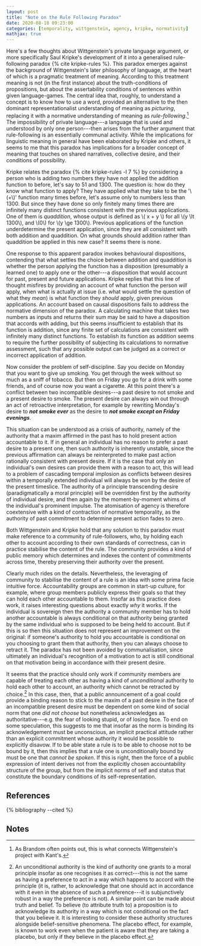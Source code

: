 ```yaml
---
layout: post
title: "Note on the Rule Following Paradox"
date: 2020-08-18 09:23:00
categories: [temporality, wittgenstein, agency, kripke, normativity]
mathjax: true
---
```


Here's a few thoughts about Wittgenstein's private language argument, or more specifically Saul Kripke's development of it into a generalised rule-following paradox {% cite kripke-rules %}. This paradox emerges against the background of Wittgenstein's later philosophy of language, at the heart of which is a pragmatic treatment of meaning. According to this treatment meaning is not (in the first instance) about the truth-conditions of propositions, but about the assertability conditions of sentences within given language-games.<!--more--> The central idea that, roughly, to understand a concept is to know how to use a word, provided an alternative to the then dominant representationalist understanding of meaning as _picturing_, replacing it with a normative understanding of meaning as _rule-following_.[^1] The impossibility of private language---a language that is used and understood by only one person---then arises from the further argument that rule-following is an essentially communal activity. While the implications for linguistic meaning in general have been elaborated by Kripke and others, it seems to me that this paradox has implications for a broader concept of meaning that touches on shared narratives, collective desire, and their conditions of possibility.

Kripke relates the paradox {% cite kripke-rules -l 7 %} by considering a person who is adding two numbers they have not applied the addition function to before, let's say to 51 and 1300. The question is: how do they know what function to apply? They have applied what they take to be the '\\(+\\)' function many times before, let's assume only to numbers less than 1300. But since they have done so only finitely many times there are infinitely many distinct functions consistent with the previous applications. One of them is _quaddition_, whose output is defined as \\( x + y \\) for all \\(y \lt 1300\\), and \\(0\\) for \\(y \ge 1300\\). Previous applications of the function underdetermine the present application, since they are all consistent with both addition and quaddition. On what grounds should addition rather than quaddition be applied in this new case? It seems there is none.

One response to this apparent paradox invokes behavioural dispositions, contending that what settles the choice between addition and quaddition is whether the person applying the function has a disposition (presumably a learned one) to apply one or the other---a disposition that would account for past, present and future applications. Kripke replies that this line of thought misfires by providing an account of what function the person _will_ apply, when what is actually at issue (i.e. what would settle the question of what they _mean_) is what function they _should_ apply, given previous applications. An account based on causal dispositions fails to address the normative dimension of the paradox. A calculating machine that takes two numbers as inputs and returns their sum may be said to have a disposition that accords with adding, but this seems insufficient to establish that its function is addition, since any finite set of calculations are consistent with infinitely many distinct functions. To establish its function as addition seems to require the further possibility of subjecting its calculations to normative assessment, such that any possible output can be judged as a correct or incorrect application of addition.

Now consider the problem of self-discipline. Say you decide on Monday that you want to give up smoking. You get through the week without so much as a sniff of tobacco. But then on Friday you go for a drink with some friends, and of course now you want a cigarette. At this point there's a conflict between two incompatible desires---a past desire to not smoke and a present desire to smoke. The present desire can always win out through an act of retroactive interpretation, for example by rewriting Monday's desire to __*not smoke ever*__ as the desire to __*not smoke except on Friday evenings*__.

This situation can be understood as a crisis of authority, namely of the authority that a maxim affirmed in the past has to hold present action accountable to it. If in general an individual has no reason to prefer a past desire to a present one, then such authority is inherently unstable, since the previous affirmation can always be reinterpreted to make past action rationally consistent with present desire. If it is the case that only an individual's own desires can provide them with a reason to act, this will lead to a problem of cascading temporal implosion as conflicts between desires within a temporally extended individual will always be won by the desire of the present timeslice. The authority of a principle transcending desire (paradigmatically a moral principle) will be overridden first by the authority of individual desire, and then again by the moment-by-moment whims of the individual's prominent impulse. The atomisation of agency is therefore coextensive with a kind of contraction of normative temporality, as the authority of past commitment to determine present action fades to zero.

Both Wittgenstein and Kripke hold that any solution to this paradox must make reference to a community of rule-followers, who, by holding each other to account according to their own standards of correctness, can in practice stabilise the content of the rule. The community provides a kind of public memory which determines and indexes the content of commitments across time, thereby preserving their authority over the present.

Clearly much rides on the details. Nevertheless, the leveraging of community to stabilise the content of a rule is an idea with some prima facie intuitive force. Accountability groups are common in start-up culture, for example, where group members publicly express their goals so that they can hold each other accountable to them. Insofar as this practice does work, it raises interesting questions about exactly _why_ it works. If the individual is sovereign then the authority a community member has to hold another accountable is always conditional on that authority being granted by the same individual who is supposed to be being held to account. But if this is so then this situation does not represent an improvement on the original: if someone's authority to hold you accountable is conditional on you choosing to grant them that authority, then you can always choose to retract it. The paradox has not been avoided by communalisation, since ultimately an individual's recognition of a motivation to act is still conditional on that motivation being in accordance with their present desire.

It seems that the practice should only work if community members are capable of treating each other as having a kind of _unconditional_ authority to hold each other to account, an authority which cannot be retracted by choice.[^2] In this case, then, that a public announcement of a goal could provide a binding reason to stick to the maxim of a past desire in the face of an incompatible present desire must be dependent on some kind of social norm that one _did not choose_ but nonetheless acknowledges as authoritative---e.g. the fear of looking stupid, or of losing face. To end on some speculation, this suggests to me that insofar as the norm is binding its acknowledgement must be unconscious, an implicit practical attitude rather than an explicit commitment whose authority it would be possible to explicitly disavow. If to be able state a rule is to be able to choose not to be bound by it, then this implies that a rule one is unconditionally bound by must be one that _cannot be spoken_. If this is right, then the force of a public expression of intent derives not from the explicitly chosen accountability structure of the group, but from the implicit norms of self and status that constitute the boundary conditions of its self-representation.

## References
{% bibliography --cited %}

## Notes

[^1]: As Brandom often points out, this is what connects Wittgenstein's project with Kant's.

[^2]: An unconditional authority is the kind of authority one grants to a moral principle insofar as one recognises it as correct---this is not the same as having a preference to act in a way which happens to accord with the principle (it is, rather, to acknowledge that one should act in accordance with it even in the absence of such a preference---it is subjunctively robust in a way the preference is not). A similar point can be made about truth and belief. To believe (to attribute truth to) a proposition is to acknowledge its authority in a way which is not conditional on the fact that you believe it. It is interesting to consider these authority structures alongside belief-sensitive phenomena. The placebo effect, for example, is known to work even when the patient is aware that they are taking a placebo, but only if they believe in the placebo effect.
